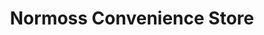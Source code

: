 ---
title: "Normoss Convenience Store"
url: /blackpool/normoss-convenience-store/
shop: convenience
---